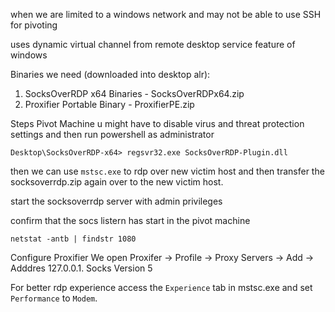 when we are limited to a windows network and may not be able to use SSH for pivoting 

uses dynamic virtual channel from remote desktop service feature of windows

Binaries we need (downloaded into desktop alr): 
1. SocksOverRDP x64 Binaries - SocksOverRDPx64.zip
2. Proxifier Portable Binary - ProxifierPE.zip

Steps 
Pivot Machine
u might have to disable virus and threat protection settings and then run powershell as administrator
```cmd-session
Desktop\SocksOverRDP-x64> regsvr32.exe SocksOverRDP-Plugin.dll
```

then we can use `mstsc.exe` to rdp over new victim host and then transfer the socksoverrdp.zip again over to the new victim host.

start the socksoverrdp server with admin privileges 

confirm that the socs listern has start in the pivot machine
```cmd-session
netstat -antb | findstr 1080
```

Configure Proxifier
We open Proxifer -> Profile -> Proxy Servers -> Add -> Adddres 127.0.0.1. Socks Version 5 

For better rdp experience 
access the `Experience` tab in mstsc.exe and set `Performance` to `Modem`.